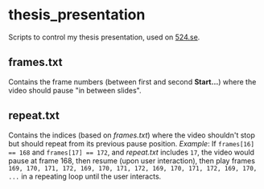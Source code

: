 # thesis_presentation
Scripts to control my thesis presentation, used on [524.se](http://524.se).

## frames.txt
Contains the frame numbers (between first and second **Start...**) where the video should pause "in between slides".
## repeat.txt
Contains the indices (based on *frames.txt*) where the video shouldn't stop but should repeat from its previous pause position.
*Example*: If `frames[16] == 168` and `frames[17] == 172`, and *repeat.txt* includes `17`,  the video would pause at frame 168, then resume (upon user interaction), then play frames `169, 170, 171, 172, 169, 170, 171, 172, 169, 170, 171, 172, 169, 170, ...` in a repeating loop until the user interacts.
## 
<!--stackedit_data:
eyJoaXN0b3J5IjpbLTE3MjEyMDY3NzUsMTMwMTczOTkwNV19
-->